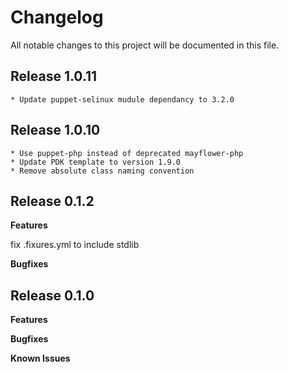 # Changelog

All notable changes to this project will be documented in this file.

## Release 1.0.11
    * Update puppet-selinux mudule dependancy to 3.2.0

## Release 1.0.10
    * Use puppet-php instead of deprecated mayflower-php
    * Update PDK template to version 1.9.0
    * Remove absolute class naming convention

## Release 0.1.2

**Features**

fix .fixures.yml to include stdlib

**Bugfixes**

## Release 0.1.0

**Features**

**Bugfixes**

**Known Issues**
